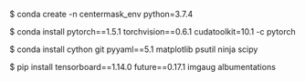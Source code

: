 
$ conda create -n centermask_env python=3.7.4

$ conda install pytorch==1.5.1 torchvision==0.6.1 cudatoolkit=10.1 -c pytorch

$ conda install cython git pyyaml==5.1 matplotlib psutil ninja scipy

$ pip install tensorboard==1.14.0 future==0.17.1 imgaug albumentations